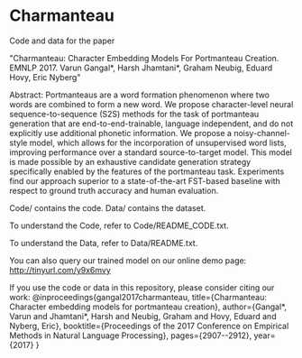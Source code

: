 # Charmanteau

Code and data for the paper

"Charmanteau: Character Embedding Models For Portmanteau Creation. EMNLP 2017. Varun Gangal*, Harsh Jhamtani*, Graham Neubig, Eduard Hovy, Eric Nyberg"

Abstract: Portmanteaus are a word formation phenomenon where two words are combined to form a new word. We propose character-level neural sequence-to-sequence (S2S) methods for the task of portmanteau generation that are end-to-end-trainable, language independent, and do not explicitly use additional phonetic information. We propose a noisy-channel-style model, which allows for the incorporation of unsupervised word lists, improving performance over a standard source-to-target model. This model is made possible by an exhaustive candidate generation strategy specifically enabled by the features of the portmanteau task. Experiments find our approach superior to a state-of-the-art FST-based baseline with respect to ground truth accuracy and human evaluation.

Code/ contains the code. Data/ contains the dataset.

To understand the Code, refer to Code/README_CODE.txt.

To understand the Data, refer to Data/README.txt.

You can also query our trained model on our online demo page: http://tinyurl.com/y9x6mvy

If you use the code or data in this repository, please consider citing our work:
@inproceedings{gangal2017charmanteau,
  title={Charmanteau: Character embedding models for portmanteau creation},
  author={Gangal*, Varun and Jhamtani*, Harsh and Neubig, Graham and Hovy, Eduard and Nyberg, Eric},
  booktitle={Proceedings of the 2017 Conference on Empirical Methods in Natural Language Processing},
  pages={2907--2912},
  year={2017}
}


